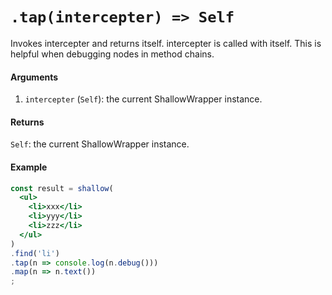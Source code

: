 # `.tap(intercepter) => Self`

Invokes intercepter and returns itself. intercepter is called with itself.
This is helpful when debugging nodes in method chains.

#### Arguments

1. `intercepter` (`Self`): the current ShallowWrapper instance.



#### Returns

`Self`: the current ShallowWrapper instance.



#### Example


```jsx
const result = shallow(
  <ul>
    <li>xxx</li>
    <li>yyy</li>
    <li>zzz</li>
  </ul>
)
.find('li')
.tap(n => console.log(n.debug()))
.map(n => n.text())
;
```

